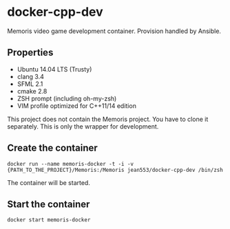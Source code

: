 # docker-cpp-dev

Memoris video game development container. Provision handled by Ansible.

## Properties

* Ubuntu 14.04 LTS (Trusty)
* clang 3.4
* SFML 2.1
* cmake 2.8
* ZSH prompt (including oh-my-zsh)
* VIM profile optimized for C++11/14 edition

This project does not contain the Memoris project. You have to clone it separately. This is only the wrapper for development.

## Create the container

```
docker run --name memoris-docker -t -i -v {PATH_TO_THE_PROJECT}/Memoris:/Memoris jean553/docker-cpp-dev /bin/zsh
```

The container will be started.

## Start the container

```
docker start memoris-docker
```
